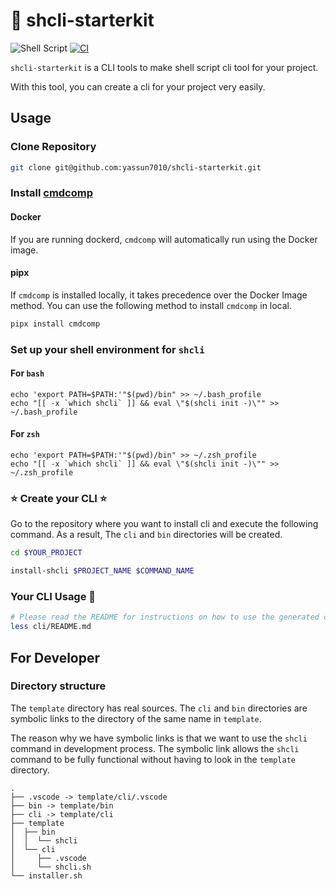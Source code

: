 # 🚀 shcli-starterkit

![Shell Script](https://img.shields.io/badge/shell_script-%23121011.svg?style=for-the-badge&logo=gnu-bash&logoColor=white)
[![CI](https://github.com/yassun7010/shcli-starterkit/actions/workflows/ci.yml/badge.svg)](https://github.com/yassun7010/shcli-starterkit/actions/workflows/ci.yml)

`shcli-starterkit` is a CLI tools to make shell script cli tool for your
project.

With this tool, you can create a cli for your project very easily.

## Usage

### Clone Repository

```sh
git clone git@github.com:yassun7010/shcli-starterkit.git
```

### Install [cmdcomp](https://github.com/yassun7010/cmdcomp)

#### Docker

If you are running dockerd, `cmdcomp` will automatically run using the Docker
image.

#### pipx

If `cmdcomp` is installed locally, it takes precedence over the Docker Image
method. You can use the following method to install `cmdcomp` in local.

```sh
pipx install cmdcomp
```

### Set up your shell environment for `shcli`

#### For `bash`

```sh:bash
echo 'export PATH=$PATH:'"$(pwd)/bin" >> ~/.bash_profile
echo "[[ -x `which shcli` ]] && eval \"$(shcli init -)\"" >> ~/.bash_profile
```

#### For `zsh`

```sh:zsh
echo 'export PATH=$PATH:'"$(pwd)/bin" >> ~/.zsh_profile
echo "[[ -x `which shcli` ]] && eval \"$(shcli init -)\"" >> ~/.zsh_profile
```

### ⭐ Create your CLI ⭐

Go to the repository where you want to install cli and execute the following
command. As a result, The `cli` and `bin` directories will be created.

```sh
cd $YOUR_PROJECT

install-shcli $PROJECT_NAME $COMMAND_NAME
```

### Your CLI Usage 📝

```sh
# Please read the README for instructions on how to use the generated cli tool.
less cli/README.md
```

## For Developer

### Directory structure

The `template` directory has real sources. The `cli` and `bin` directories are
symbolic links to the directory of the same name in `template`.

The reason why we have symbolic links is that we want to use the `shcli` command
in development process. The symbolic link allows the `shcli` command to be fully
functional without having to look in the `template` directory.

```text
.
├── .vscode -> template/cli/.vscode
├── bin -> template/bin
├── cli -> template/cli
├── template
│  ├── bin
│  │  └── shcli
│  └── cli
│     ├── .vscode
│     └── shcli.sh
└── installer.sh
```
